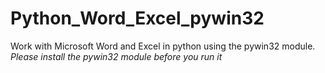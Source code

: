 # Python_Word_Excel_pywin32
Work with Microsoft Word and Excel in python using the pywin32 module. *Please install the pywin32 module before you run it*
